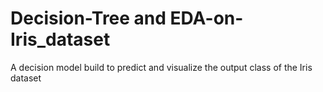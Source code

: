# Decision-Tree and EDA-on-Iris_dataset
A decision model build to predict and visualize the output class of the Iris dataset 

